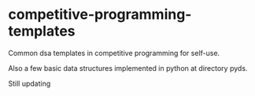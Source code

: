 # competitive-programming-templates

Common dsa templates in competitive programming for self-use.

Also a few basic data structures implemented in python at directory pyds.

Still updating
